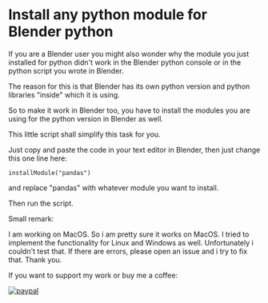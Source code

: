 # Install any python module for Blender python


If you are a Blender user you might also wonder why the module you just installed for python didn't work in the Blender python console or in the python script you wrote in Blender.

The reason for this is that Blender has its own python version and python libraries "inside" which it is using. 

So to make it work in Blender too, you have to install the modules you are using for the python version in Blender as well.

This little script shall simplify this task for you.

Just copy and paste the code in your text editor in Blender, then just change this one line here:

    installModule("pandas")
    
and replace "pandas" with whatever module you want to install.

Then run the script.





Small remark:

I am working on MacOS. So i am pretty sure it works on MacOS. I tried to implement the functionality for Linux and Windows as well. Unfortunately i couldn't test that. If there are errors, please open an issue and i try to fix that. Thank you.





If you want to support my work or buy me a coffee:

[![paypal](https://www.paypalobjects.com/en_US/i/btn/btn_donateCC_LG.gif)](https://www.paypal.com/paypalme/christophduyster)

